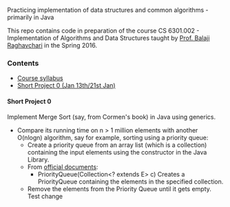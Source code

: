 Practicing implementation of data structures and common algorithms - primarily in Java

This repo contains code in preparation of the course CS 6301.002 - Implementation of Algorithms and Data Structures taught by [Prof. Balaji Raghavchari](https://www.utdallas.edu/~rbk) in the Spring 2016.


### **Contents**

* [Course syllabus](https://www.utdallas.edu/~rbk/teach/2016s/syl-CS6301-2016s.pdf)
* [Short Project 0 (Jan 13th/21st Jan)](#shortproject0)


#### Short Project 0
Implement Merge Sort (say, from Cormen's book) in Java using generics.
* Compare its running time on n > 1 million elements with another O(nlogn) algorithm, say for example, sorting using a priority queue:
    * Create a priority queue from an array list (which is a collection) containing the input elements using the constructor in the Java Library.
    * From [official documents](https://docs.oracle.com/javase/7/docs/api/java/util/PriorityQueue.html):
        * PriorityQueue(Collection<? extends E> c)
        Creates a PriorityQueue containing the elements in the specified collection.
    * Remove the elements from the Priority Queue until it gets empty.
Test change
